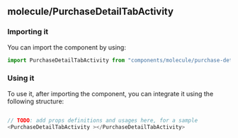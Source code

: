 ## molecule/PurchaseDetailTabActivity

<!-- TODO: add a description here! -->

### Importing it

You can import the component by using:

```js
import PurchaseDetailTabActivity from "components/molecule/purchase-detail-tab-activity";
```

### Using it

To use it, after importing the component, you can integrate it using the following structure:

```js

// TODO: add props definitions and usages here, for a sample
<PurchaseDetailTabActivity ></PurchaseDetailTabActivity>

```